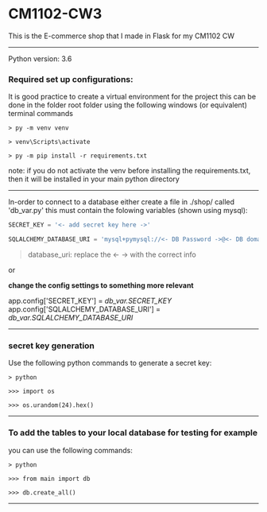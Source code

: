 # CM1102-CW3
This is the E-commerce shop that I made in Flask for my CM1102 CW

------------------------------------------------------------------

Python version: 3.6

### Required set up configurations:

It is good practice to create a virtual environment for the project
this can be done in the folder root folder using the following windows (or equivalent) terminal commands

    > py -m venv venv

    > venv\Scripts\activate

    > py -m pip install -r requirements.txt

note: if you do not activate the venv before installing the requirements.txt,
then it will be installed in your main python directory

-----------------------------------------------------

In-order to connect to a database either create a file in ./shop/ called 'db_var.py'
this must contain the folowing variables (shown using mysql):

```python
SECRET_KEY = '<- add secret key here ->' 

SQLALCHEMY_DATABASE_URI = 'mysql+pymysql://<- DB Password ->@<- DB domain/IP (localhost normally) ->/<- DB Name ->'
```

> database_uri: replace the <- -> with the correct info

or

**change the config settings to something more relevant**

app.config['SECRET_KEY'] = *db_var.SECRET_KEY*
app.config['SQLALCHEMY_DATABASE_URI'] = *db_var.SQLALCHEMY_DATABASE_URI*


-----------------------------------------------------

### secret key generation  
Use the following python commands to generate a secret key:

    > python

    >>> import os

    >>> os.urandom(24).hex()

-----------------------------------------------------

### To add the tables to your local database for testing for example
you can use the following commands:

    > python

    >>> from main import db

    >>> db.create_all()

-----------------------------------------------------
